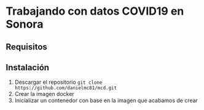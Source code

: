 # Trabajando con datos COVID19 en Sonora
## Requisitos
## Instalación
1. Descargar el repositorio
```git clone https://github.com/danielmc81/mcd.git```
2. Crear la imagen docker
3. Inicializar un contenedor con base en la imagen que acabamos de crear

